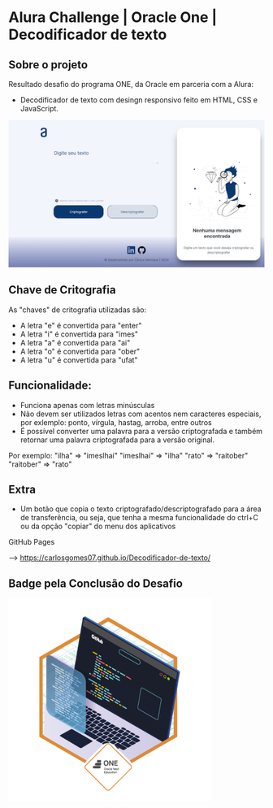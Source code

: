 # Alura Challenge | Oracle One | Decodificador de texto

Sobre o projeto
---
Resultado desafio do programa ONE, da Oracle em parceria com a Alura:
- Decodificador de texto com desingn responsivo feito em HTML, CSS e JavaScript.

<p align="center">
    <img width="600" 
        heigth="600"
        src="./img/carlosgomes07-github-io-Decodificador-de-texto-2024-03-07-17_05_10.png"
    />
</p>

Chave de Critografia
---

As "chaves" de critografia utilizadas são:<br>
- A letra "e" é convertida para "enter"<br>
- A letra "i" é convertida para "imes"<br>
- A letra "a" é convertida para "ai"<br>
- A letra "o" é convertida para "ober"<br>
- A letra "u" é convertida para "ufat"<br>

Funcionalidade:
---
- Funciona apenas com letras minúsculas
- Não devem ser utilizados letras com acentos nem caracteres especiais, por exlemplo: ponto, vírgula, hastag, arroba, entre outros
- É possível converter uma palavra para a versão criptografada e também retornar uma palavra criptografada para a versão original.

Por exemplo:
"ilha" => "imeslhai"
"imeslhai" => "ilha"
"rato" => "raitober"
"raitober" => "rato"

Extra
---
- Um botão que copia o texto criptografado/descriptografado para a área de transferência, ou seja, que tenha a mesma funcionalidade do ctrl+C ou da opção "copiar" do menu dos aplicativos

GitHub Pages

--> https://carlosgomes07.github.io/Decodificador-de-texto/

Badge pela Conclusão do Desafio
---

<img width="400" heigth="400" src="./img/bandagem-nextOracle.png"/>